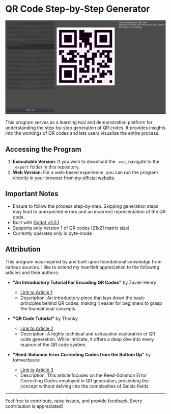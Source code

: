 # QR Code Step-by-Step Generator
![QR Code Demonstration](header.png)

This program serves as a learning tool and demonstration platform for understanding the step-by-step generation of QR codes. It provides insights into the workings of QR codes and lets users visualize the entire process.

## Accessing the Program

1. **Executable Version**: If you wish to download the `.exe`, navigate to the `_export` folder in this repository.
2. **Web Version**: For a web-based experience, you can run the program directly in your browser from [my official website](https://sortofschool.org/tools/qr/qr).

## Important Notes
- Ensure to follow the process step-by-step. Skipping generation steps may lead to unexpected errors and an incorrect representation of the QR code.
- Built with [Godot v3.5.1](https://godotengine.org/)
- Supports only Version 1 of QR codes (21x21 matrix size)
- Currently operates only in byte-mode

## Attribution

This program was inspired by and built upon foundational knowledge from various sources. I like to extend my heartfelt appreciation to the following articles and their authors:

- **"An Introductory Tutorial For Encoding QR Codes"** by Zavier Henry
  - [Link to Article 1](https://zavier-henry.medium.com/an-introductory-walkthrough-for-encoding-qr-codes-5a33e1e882b5)
  - Description: An introductory piece that lays down the basic principles behind QR codes, making it easier for beginners to grasp the foundational concepts.
- **"QR Code Tutorial"** by Thonky
  - [Link to Article 2](https://www.thonky.com/qr-code-tutorial/introduction)
  - Description: A highly technical and exhaustive exploration of QR code generation. While intricate, it offers a deep dive into every nuance of the QR code system.

- **"Reed-Solomon Error Correcting Codes from the Bottom Up"** by tomverbeure
  - [Link to Article 3](https://tomverbeure.github.io/2022/08/07/Reed-Solomon.html)
  - Description: This article focuses on the Reed-Solomon Error Correcting Codes employed in QR generation, presenting the concept without delving into the complexities of Galois fields.
---

Feel free to contribute, raise issues, and provide feedback. Every contribution is appreciated!








